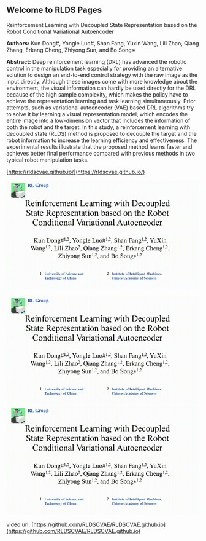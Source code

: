 ## Welcome to RLDS Pages
  
Reinforcement Learning with Decoupled State Representation based on the Robot Conditional Variational Autoencoder

**Authors:** Kun Dong#, Yongle Luo#, Shan Fang, Yuxin Wang, Lili Zhao, Qiang Zhang, Erkang Cheng, Zhiyong Sun, and Bo Song∗

**Abstract:** Deep reinforcement learning (DRL) has advanced the robotic control in the manipulation task especially for providing an alternative solution to design an end-to-end control strategy with the raw image as the input directly. Although these images come with more knowledge about the environment, the visual information can hardly be used directly for the DRL because of the high sample complexity, which makes the policy have to achieve the representation learning and task learning simultaneously. Prior attempts, such as variational autoencoder (VAE) based DRL algorithms try to solve it by learning a visual representation model, which encodes the entire image into a low-dimension vector that includes the information of both the robot and the target. In this study, a reinforcement learning with decoupled state (RLDS) method is proposed to decouple the target and the robot information to increase the learning efficiency and effectiveness. The experimental results illustrate that the proposed method learns faster and achieves better final performance compared with previous methods in two typical robot manipulation tasks.

[https://rldscvae.github.io/](https://rldscvae.github.io/)

![GIF](https://github.com/RLDSCVAE/RLDSCVAE.github.io/blob/main/RLDS-last-2m.gif)

<img src="https://github.com/RLDSCVAE/RLDSCVAE.github.io/blob/main/RLDS-last-2m.gif" alt="zigzag" />

<img src="https://github.com/RLDSCVAE/RLDSCVAE.github.io/blob/main/RLDS-last-2m.gif" width=1000>


video url: [https://github.com/RLDSCVAE/RLDSCVAE.github.io](https://github.com/RLDSCVAE/RLDSCVAE.github.io)

